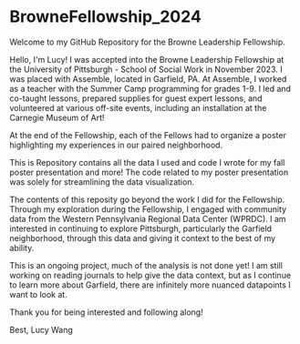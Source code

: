 # BrowneFellowship_2024

Welcome to my GitHub Repository for the Browne Leadership Fellowship. 

Hello, I'm Lucy! I was accepted into the Browne Leadership Fellowship at the University of Pittsburgh - School of Social Work in November 2023. I was placed with Assemble, located in Garfield, PA. At Assemble, I worked as a teacher with the Summer Camp programming for grades 1-9. I led and co-taught lessons, prepared supplies for guest expert lessons, and volunteered at various off-site events, including an installation at the Carnegie Museum of Art!

At the end of the Fellowship, each of the Fellows had to organize a poster highlighting my experiences in our paired neighborhood. 

This is Repository contains all the data I used and code I wrote for my fall poster presentation and more! The code related to my poster presentation was solely for streamlining the data visualization.

The contents of this reposity go beyond the work I did for the Fellowship. Through my exploration during the Fellowship, I engaged with community data from the Western Pennsylvania Regional Data Center (WPRDC). I am interested in continuing to explore Pittsburgh, particularly the Garfield neighborhood, through this data and giving it context to the best of my ability. 

This is an ongoing project, much of the analysis is not done yet! I am still working on reading journals to help give the data context, but as I continue to learn more about Garfield, there are infinitely more nuanced datapoints I want to look at. 

Thank you for being interested and following along!

Best,
Lucy Wang 
